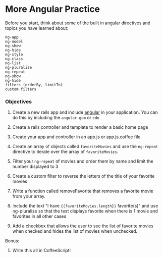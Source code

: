 # More Angular Practice


Before you start, think about some of the built in angular directives and topics you have learned about:

```
ng-app
ng-model
ng-show
ng-hide
ng-style
ng-class
ng-list
ng-pluralize
ng-repeat
ng-show
ng-hide
filters (orderBy, limitTo)
custom filters
```

### Objectives

1. Create a new rails app and include [angular](https://angularjs.org/) in your application. You can do this by including the `angular-gem` or `cdn`

1. Create a rails controller and template to render a basic home page

1. Create your app and controller in an app.js or app.js.coffee file

3. Create an array of objects called `favoriteMovies` and use the `ng-repeat` directive to iterate over the array of `favoriteMovies`.

7. Filter your `ng-repeat` of movies and order them by name and limit the number displayed to 3

6. Create a custom filter to reverse the letters of the title of your favorite movies

7. Write a function called removeFavorite that removes a favorite movie from your array.

7. Include the text "I have `{{favoriteMovies.length}}` favorite(s)" and use ng-pluralize so that the text displays favorite when there is 1 movie and favorites in all other cases

8. Add a checkbox that allows the user to see the list of favorite movies when checked and hides the list of movies when unchecked.

Bonus:

1. Write this all in CoffeeScript!
